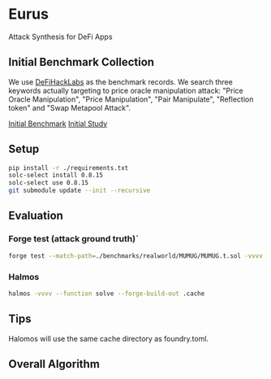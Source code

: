# Eurus
Attack Synthesis for DeFi Apps

## Initial Benchmark Collection
We use [DeFiHackLabs](https://github.com/SunWeb3Sec/DeFiHackLabs/tree/main) as the benchmark records. We search three keywords actually targeting to price oracle manipulation attack: "Price Oracle Manipulation", "Price Manipulation", "Pair Manipulate", "Reflection token" and "Swap Metapool Attack".

[Initial Benchmark](https://docs.google.com/spreadsheets/d/1Lv_MobKl0fHEsKa3oUU9-YnTsg_f9afePEtP_zSXU1c/edit?usp=sharing)
[Initial Study](https://docs.google.com/document/d/1GLrh-LDtsVapd0acO_sXS0HsohMXxJ6p2bjj6VbaNSw/edit?usp=sharing)

## Setup
```bash
pip install -r ./requirements.txt
solc-select install 0.8.15
solc-select use 0.8.15
git submodule update --init --recursive
```

## Evaluation
### Forge test (attack ground truth)`
```bash
forge test --match-path=./benchmarks/realworld/MUMUG/MUMUG.t.sol -vvvv
```

### Halmos
```bash
halmos -vvvv --function solve --forge-build-out .cache
```

## Tips
Halomos will use the same cache directory as foundry.toml.

## Overall Algorithm
